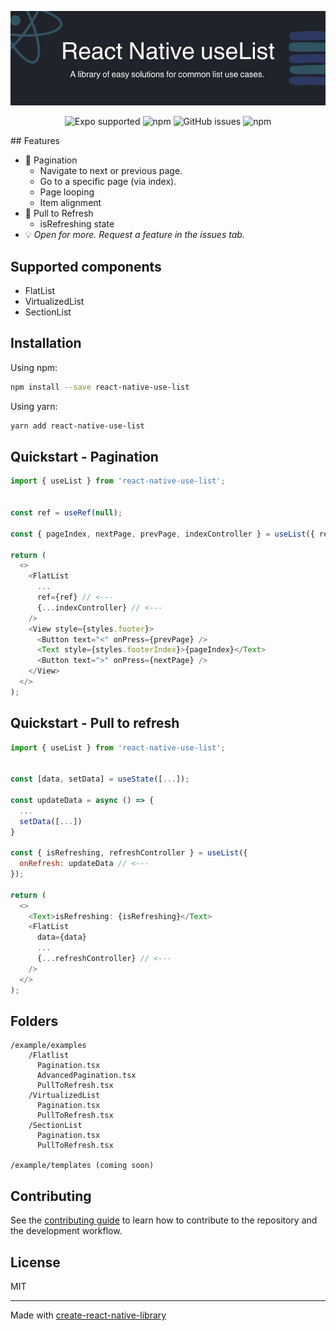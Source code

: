 ![Alt text](./banner.jpg)

<div align="center">

![Expo supported](https://img.shields.io/badge/Expo-supported-brightgreen?style=flat-square)
![npm](https://img.shields.io/npm/dm/react-native-use-list?style=flat-square)
![GitHub issues](https://img.shields.io/github/issues-raw/dozsolti/react-native-use-list?color=red&style=flat-square)
![npm](https://img.shields.io/npm/l/react-native-use-list?style=flat-square)

</div>
## Features

- :open_book: Pagination
  - Navigate to next or previous page.
  - Go to a specific page (via index).
  - Page looping
  - Item alignment
- :repeat: Pull to Refresh
  - isRefreshing state
- :bulb: _Open for more. Request a feature in the issues tab._

## Supported components

- FlatList
- VirtualizedList
- SectionList

## Installation

Using npm:

```sh
npm install --save react-native-use-list
```

Using yarn:

```sh
yarn add react-native-use-list
```

## Quickstart - Pagination

```js
import { useList } from 'react-native-use-list';


const ref = useRef(null);

const { pageIndex, nextPage, prevPage, indexController } = useList({ ref });

return (
  <>
    <FlatList
      ...
      ref={ref} // <---
      {...indexController} // <---
    />
    <View style={styles.footer}>
      <Button text="<" onPress={prevPage} />
      <Text style={styles.footerIndex}>{pageIndex}</Text>
      <Button text=">" onPress={nextPage} />
    </View>
  </>
);
```

## Quickstart - Pull to refresh

```js
import { useList } from 'react-native-use-list';


const [data, setData] = useState([...]);

const updateData = async () => {
  ...
  setData([...])
}

const { isRefreshing, refreshController } = useList({
  onRefresh: updateData // <---
});

return (
  <>
    <Text>isRefreshing: {isRefreshing}</Text>
    <FlatList
      data={data}
      ...
      {...refreshController} // <---
    />
  </>
);
```

## Folders

```
/example/examples
    /Flatlist
      Pagination.tsx
      AdvancedPagination.tsx
      PullToRefresh.tsx
    /VirtualizedList
      Pagination.tsx
      PullToRefresh.tsx
    /SectionList
      Pagination.tsx
      PullToRefresh.tsx

/example/templates (coming soon)
```

## Contributing

See the [contributing guide](CONTRIBUTING.md) to learn how to contribute to the repository and the development workflow.

## License

MIT

---

Made with [create-react-native-library](https://github.com/callstack/react-native-builder-bob)

